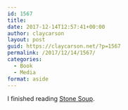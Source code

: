 ```yaml
---
id: 1567
title: 
date: 2017-12-14T12:57:41+00:00
author: claycarson
layout: post
guid: https://claycarson.net/?p=1567
permalink: /2017/12/14/1567/
categories:
  - Book
  - Media
format: aside
---
```

I finished reading [Stone Soup](https://www.amazon.com/Stone-Soup-Aladdin-Picture-Books/dp/0689711034).<!--more-->